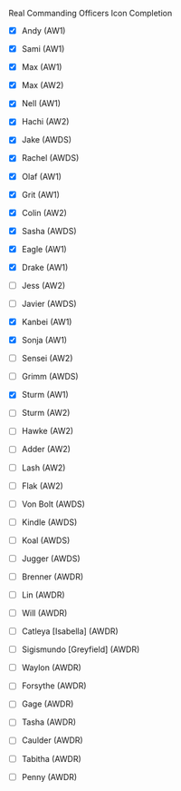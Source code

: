Real Commanding Officers Icon Completion

* [x] Andy (AW1)
* [x] Sami (AW1)
* [x] Max (AW1)
* [x] Max (AW2)
* [x] Nell (AW1)
* [x] Hachi (AW2)
* [x] Jake (AWDS)
* [x] Rachel (AWDS)

* [x] Olaf (AW1)
* [x] Grit (AW1)
* [x] Colin (AW2)
* [x] Sasha (AWDS)

* [x] Eagle (AW1)
* [x] Drake (AW1)
* [ ] Jess (AW2)
* [ ] Javier (AWDS)

* [x] Kanbei (AW1)
* [x] Sonja (AW1)
* [ ] Sensei (AW2)
* [ ] Grimm (AWDS)

* [x] Sturm (AW1)
* [ ] Sturm (AW2)
* [ ] Hawke (AW2)
* [ ] Adder (AW2)
* [ ] Lash (AW2)
* [ ] Flak (AW2)
* [ ] Von Bolt (AWDS)
* [ ] Kindle (AWDS)
* [ ] Koal (AWDS)
* [ ] Jugger (AWDS)

* [ ] Brenner (AWDR)
* [ ] Lin (AWDR)
* [ ] Will (AWDR)
* [ ] Catleya [Isabella] (AWDR)

* [ ] Sigismundo [Greyfield] (AWDR)
* [ ] Waylon (AWDR)

* [ ] Forsythe (AWDR)
* [ ] Gage (AWDR)
* [ ] Tasha (AWDR)

* [ ] Caulder (AWDR)
* [ ] Tabitha (AWDR)
* [ ] Penny (AWDR)
